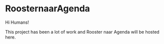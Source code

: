 # RoosternaarAgenda

Hi Humans!

This project has been a lot of work and Rooster naar Agenda will be hosted here.
